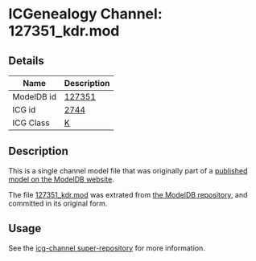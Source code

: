 # ICGenealogy Channel: 127351\_kdr.mod

## Details

Name | Description
---- | -----------
ModelDB id | [127351](http://senselab.med.yale.edu/ModelDB/ShowModel.cshtml?model=127351)
ICG id | [2744](http://icg.neurotheory.ox.ac.uk/channels/1/2744)
ICG Class | [K](http://icg.neurotheory.ox.ac.uk/channels/1)

## Description

This is a single channel model file that was originally part of a [published model on the ModelDB website](http://senselab.med.yale.edu/mModelDB/ShowModel.cshtml?model=127351).

The file [127351\_kdr.mod](127351_kdr.mod) was extrated from [the ModelDB repository](http://senselab.med.yale.edu/ModelDB/ShowModel.cshtml?model=127351), and committed in its original form.

## Usage

See the [icg-channel super-repository](https://github.com/icgenealogy/icg-channels) for more information.